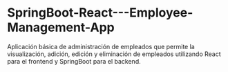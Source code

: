# SpringBoot-React---Employee-Management-App
Aplicación básica de administración de empleados que permite la visualización, adición, edición y eliminación de empleados utilizando React para el frontend y SpringBoot para el backend.
